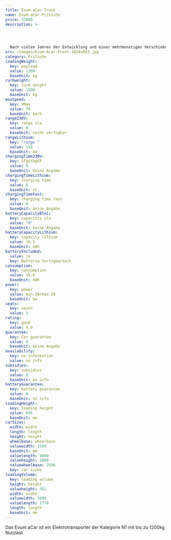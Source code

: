```yaml
---
title: Evum-aCar-Truck
name: Evum-aCar-Pritsche
price: 33080
description: >-
  



  Nach vielen Jahren der Entwicklung und einer mehrmonatigen Verschiebung des Produktionsstarts durch die Corona-Krise, ist das Evum A -Car nun seit Juni 2020 auf dem Markt. Ursprünglich wurde der kräftige Elektrotransporter für Entwicklungs- und Schwellenländern entwickelt, wo er in der Landwirtschaft und der Industrie zum Einsatz kommen sollte. Während der Entstehungsphase wurde aber klar, dass das Fahrzeug auch für den europäischen Markt attraktiv sein könnte.
src: /images/Evum-Acar-Front-1024x683.jpg
category: Pritsche
loadingWeight:
  key: payload
  value: 1200
  baseUnit: kg
curbweight:
  key: curb weight
  value: 1500
  baseUnit: kg
maxSpeed:
  key: VMax
  value: 70
  baseUnit: km/h
range230V:
  key: range sla
  value: 0
  baseUnit: nicht verfügbar
rangeLithium:
  key: "range "
  value: 110
  baseUnit: km
chargingTime230V:
  key: sfgsfdgdf
  value: 0
  baseUnit: keine Angabe
chargingTimeLithium:
  key: charging time
  value: 6
  baseUnit: St.
chargingTimeFast:
  key: charging time fast
  value: 0
  baseUnit: keine Angabe
batteryCapacityBlei:
  key: capacitiy sla
  value: "0"
  baseUnit: keine Angabe
batteryCapacityLithium:
  key: capacity lithium
  value: 16,5
  baseUnit: kWh
batteryIncluded:
  value: ja
  key: Batterie Verfügbarkeit
consumption:
  key: consumption
  value: 19,6
  baseUnit: kWh
power:
  key: power
  value: min-20/max-28
  baseUnit: kw
seats:
  key: seats
  value: 2
rating:
  key: good
  value: 4,0
guarantee:
  key: Car guarantee
  value: 0
  baseUnit: keine Angabe
availability:
  key: no information
  value: no info
subsidies:
  key: subsidies
  value: 0
  baseUnit: no info
batteryGuarantee:
  key: battery guarantee
  value: 0
  baseUnit: no info
loadingHeight:
  key: loading height
  value: 895
  baseUnit: mm
carSizes:
  width: width
  length: length
  height: height
  wheelbase: wheelbase
  valuewidth: 1500
  baseUnit: mm
  valuelength: 4000
  valueheight: 2000
  valuewheelbase: 2596
  key: car sizes
loadingVolume:
  key: loading volume
  height: height
  valueheight: 352
  width: width
  valuewidth: 1608
  valuelength: 1778
  length: length
  baseUnit: mm
---
```

Das Evum aCar ist ein Elektrotransporter der Kategorie N1  mit bis zu 1200kg Nutzlast.
